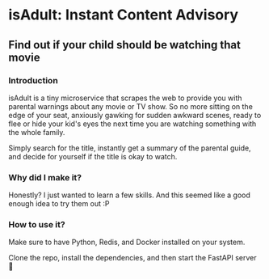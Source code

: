 # isAdult: Instant Content Advisory

## Find out if your child should be watching that movie

### Introduction

isAdult is a tiny microservice that scrapes the web to provide you with parental warnings about any movie or TV show. So no more sitting on the edge of your seat, anxiously gawking for sudden awkward scenes, ready to flee or hide your kid's eyes the next time you are watching something with the whole family.

Simply search for the title, instantly get a summary of the parental guide, and decide for yourself if the title is okay to watch.

### Why did I make it?

Honestly? I just wanted to learn a few skills. And this seemed like a good enough idea to try them out :P

### How to use it?
Make sure to have Python, Redis, and Docker installed on your system.

Clone the repo, install the dependencies, and then start the FastAPI server 🎈
